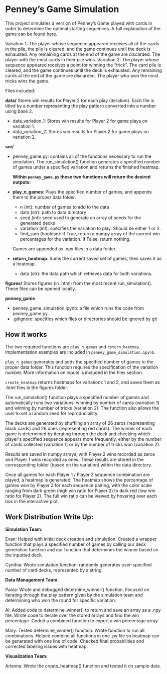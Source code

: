 # Penney’s Game Simulation

This project simulates a version of Penney’s Game played with cards in order to determine the optimal starting sequences. A full explanation of the game can be found [here](https://en.wikipedia.org/wiki/Penney%27s_game). 

Variation 1: The player whose sequence appeared receives all of the cards in the pile, the pile is cleared, and the game continues until the deck is exhausted. Any remaining cards at the end of the game are discarded. The player with the most cards in their pile wins.
Variation 2: The player whose sequence appeared receives a point for winning the “trick”. The card pile is cleared, and the game continues until the deck is exhausted. Any remaining cards at the end of the game are discarded. The player who won the most tricks wins the game.

Files included:

**data/** Stores win results for Player 2 for each play (iteration). Each file is titled by a number representing the play pattern converted into a number using base 2.
- data_variation_1: Stores win results for Player 2 for game plays on variation 1.
- data_variation_2: Stores win results for Player 2 for game plays on variation 2.

**src/**
- penney_game.py: contains all of the functions necessary to run the simulation. The run_simulation() function generates a specified number of games under a specified variation and returns the finished heatmap.

    **Within `penney_game.py` these two functions will return the desired outputs:**
- **play_n_games**: Plays the specified number of games, and appends them to the proper data folder.
    * n (int): number of games to add to the data
    * data (str): path to data directory
    * seed (int): seed used to generate an array of seeds for the generated decks
    * variation (int): specifies the variation to play. Should be either 1 or 2.
    * find_sum (boolean): if True, return a numpy array of the current win percentages for the variation. If False, return nothing.

    Games are appended as .npy files in a data folder.

- **return_heatmap**: Sums the current saved set of games, then saves it as a heatmap.
    * data (str): the data path which retrieves data for both variations.

**figures/** Stores figures (in .html) from the most recent run_simulation(). These files can be opened locally.

**penney_game**
- penney_game_simulation.ipynb: a file which runs the code from penney_game.py
- .gitignore: specifies which files or directories should be ignored by git 


## How it works

The two required functions are `play_n_games` and `return_heatmap`. Implementation examples are included in `penney_game_simulation.ipynb`.

`play_n_games` generates and adds the specified number of games to the proper data folder. This function requires the specification of the variation number. More information on inputs is included in the files section.

`create_heatmap` returns heatmaps for variations 1 and 2, and saves them as .html files in the figures folder.

The run_simulation() function plays a specified number of games and automatically runs two variations: winning by number of cards (variation 1) and winning by number of tricks (variation 2). The function also allows the user to set a random seed for reproducibility.

The decks are generated by shuffling an array of 26 zeros (representing black cards) and 26 ones (representing red cards). The winner of each game is determined by iterating through the deck and checking which player's specified sequence appears more frequently, either by the number of cards collected (variation 1) or by the number of tricks won (variation 2).

Results are saved in numpy arrays, with Player 2 wins recorded as zeros and Player 1 wins recorded as ones. These results are stored in the corresponding folder (based on the variation) within the data directory.

Once all games for each Player 1 / Player 2 sequence combination are played, a heatmap is generated. The heatmap shows the percentage of games won by Player 2 for each sequence pairing, with the color scale ranging from dark green (high win ratio for Player 2) to dark red (low win ratio for Player 2). The full win ratio can be viewed by hovering over each box in the interactive plot.

## Work Distribution Write Up:
**Simulation Team**:

Evan: Helped with initial deck creation and simulation. Created a wrapper function that plays a specified number of games by calling our deck generation function and our function that determines the winner based on the inputted deck. 

Cynthia: Wrote simulation function: randomly generates user-specified number of card decks, represented by a string.

**Data Management Team**:

Paola: Wrote and debugged determine_winner() function. Focused on iterating through the play pattern given by the simulation team and determining who won the round for specific variation. 

Al: Added code to determine_winner() to return and save an array as a .npy file. Wrote code to iterate over the stored arrays and find the win percentage. Coded a combined function to export a win percentage array. 

Mary: Tested determine_winner()  function. Wrote function to run all combinations. Helped combine all functions in one .py file so heatmap can be generated with one line of code. Checked final probabilities and corrected labeling issues with heatmap.  

**Visualization Team**:

Arianna: Wrote the create_heatmap() function and tested it on sample data.
